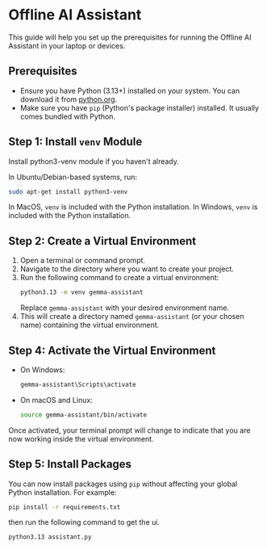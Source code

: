 
# Offline AI Assistant
This guide will help you set up the prerequisites for running the Offline AI Assistant in your laptop or devices.

## Prerequisites
- Ensure you have Python (3.13+) installed on your system. You can download it from [python.org](https://www.python.org/downloads/).
- Make sure you have `pip` (Python's package installer) installed. It usually comes bundled with Python.

## Step 1: Install `venv` Module
Install python3-venv module if you haven't already.

In Ubuntu/Debian-based systems, run:
```bash
sudo apt-get install python3-venv
```

In MacOS, `venv` is included with the Python installation.
In Windows, `venv` is included with the Python installation.

## Step 2: Create a Virtual Environment
1. Open a terminal or command prompt.
2. Navigate to the directory where you want to create your project.
3. Run the following command to create a virtual environment:
   ```bash
   python3.13 -m venv gemma-assistant
   ```
   Replace `gemma-assistant` with your desired environment name.
4. This will create a directory named `gemma-assistant` (or your chosen name) containing the virtual environment.

## Step 4: Activate the Virtual Environment
- On Windows:
  ```bash
  gemma-assistant\Scripts\activate
  ```
- On macOS and Linux:
  ```bash
  source gemma-assistant/bin/activate
  ```
Once activated, your terminal prompt will change to indicate that you are now working inside the virtual environment.

## Step 5: Install Packages
You can now install packages using `pip` without affecting your global Python installation. For example:
```bash
pip install -r requirements.txt
```

then run the following command to get the ui.
```bash
python3.13 assistant.py
```